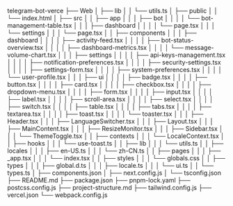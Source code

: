 telegram-bot-verce
├── Web
│   ├── lib
│   │   └── utils.ts
│   ├── public
│   │   └── index.html
│   ├── src
│   │   ├── app
│   │   │   ├── bot
│   │   │   │   └── bot-management-table.tsx
│   │   │   ├── dashboard
│   │   │   │   └── page.tsx
│   │   │   └── settings
│   │   │       └── page.tsx
│   │   ├── components
│   │   │   ├── dashboard
│   │   │   │   ├── activity-feed.tsx
│   │   │   │   ├── bot-status-overview.tsx
│   │   │   │   ├── dashboard-metrics.tsx
│   │   │   │   └── message-volume-chart.tsx
│   │   │   ├── settings
│   │   │   │   ├── api-keys-management.tsx
│   │   │   │   ├── notification-preferences.tsx
│   │   │   │   ├── security-settings.tsx
│   │   │   │   ├── settings-form.tsx
│   │   │   │   ├── system-preferences.tsx
│   │   │   │   └── user-profile.tsx
│   │   │   ├── ui
│   │   │   │   ├── badge.tsx
│   │   │   │   ├── button.tsx
│   │   │   │   ├── card.tsx
│   │   │   │   ├── checkbox.tsx
│   │   │   │   ├── dropdown-menu.tsx
│   │   │   │   ├── form.tsx
│   │   │   │   ├── input.tsx
│   │   │   │   ├── label.tsx
│   │   │   │   ├── scroll-area.tsx
│   │   │   │   ├── select.tsx
│   │   │   │   ├── switch.tsx
│   │   │   │   ├── table.tsx
│   │   │   │   ├── tabs.tsx
│   │   │   │   ├── textarea.tsx
│   │   │   │   ├── toast.tsx
│   │   │   │   └── toaster.tsx
│   │   │   ├── Header.tsx
│   │   │   ├── LanguageSwitcher.tsx
│   │   │   ├── Layout.tsx
│   │   │   ├── MainContent.tsx
│   │   │   ├── ResizeMonitor.tsx
│   │   │   ├── Sidebar.tsx
│   │   │   └── ThemeToggle.tsx
│   │   ├── contexts
│   │   │   └── LocaleContext.tsx
│   │   ├── hooks
│   │   │   └── use-toast.ts
│   │   ├── lib
│   │   │   └── utils.ts
│   │   ├── locales
│   │   │   ├── en-US.ts
│   │   │   └── zh-CN.ts
│   │   ├── pages
│   │   │   ├── _app.tsx
│   │   │   └── index.tsx
│   │   ├── styles
│   │   │   └── globals.css
│   │   ├── types
│   │   │   ├── global.d.ts
│   │   │   ├── locale.ts
│   │   │   └── ui.ts
│   │   └── types.ts
│   ├── components.json
│   ├── next.config.js
│   └── tsconfig.json
├── README.md
├── package.json
├── pnpm-lock.yaml
├── postcss.config.js
├── project-structure.md
├── tailwind.config.js
├── vercel.json
└── webpack.config.js
